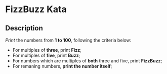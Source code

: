 # FizzBuzz Kata #

## Description ##

*Print* the numbers from **1 to 100**, following the criteria below:

* For multiples of **three**, print **Fizz**;
* For multiples of **five**, print **Buzz**;
* For numbers which are multiples of **both** three and five, print **FizzBuzz**;
* For remaning numbers, **print the number itself**;
